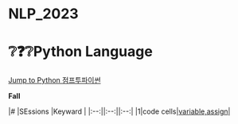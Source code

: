 # NLP_2023

# ❔❓❔Python Language
[Jump to Python 점프투파이썬](https://wikidocs.net/book/1)

**Fall**

|# |SEssions |Keyward |
|:--:||:--:||:--:|
|1|code cells|[variable,assign]()|
